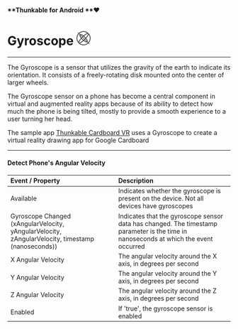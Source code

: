 #### **Thunkable for Android **❤

# Gyroscope ![](/assets/gyroscope-icon.png)

---

The Gyroscope is a sensor that utilizes the gravity of the earth to indicate its orientation. It consists of a freely-rotating disk mounted onto the center of larger wheels.

The Gyroscope sensor on a phone has become a central component in virtual and augmented reality apps because of its ability to detect how much the phone is being tilted, mostly to provide a smooth experience to a user turning her head.

The sample app [Thunkable Cardboard VR](#) uses a Gyroscope to create a virtual reality drawing app for Google Cardboard

---

#### Detect Phone's Angular Velocity

| Event / Property | Description |
| :--- | :--- |
| Available | Indicates whether the gyroscope is present on the device. Not all devices have gyroscopes |
| Gyroscope Changed \(xAngularVelocity, yAngularVelocity, zAngularVelocity, timestamp \(nanoseconds\)\) | Indicates that the gyroscope sensor data has changed. The timestamp parameter is the time in nanoseconds at which the event occurred |
| X  Angular Velocity |  The angular velocity around the X axis, in degrees per second |
| Y Angular Velocity |  The angular velocity around the Y axis, in degrees per second |
| Z Angular Velocity | The angular velocity around the Z axis, in degrees per second |
| Enabled | If 'true', the gyroscope sensor is enabled |



